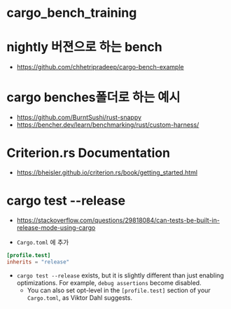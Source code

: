 # cargo_bench_training

# nightly 버젼으로 하는 bench
- https://github.com/chhetripradeep/cargo-bench-example


# cargo benches폴더로 하는 예시
- https://github.com/BurntSushi/rust-snappy
- https://bencher.dev/learn/benchmarking/rust/custom-harness/

# Criterion.rs Documentation
- https://bheisler.github.io/criterion.rs/book/getting_started.html

# cargo test --release
- https://stackoverflow.com/questions/29818084/can-tests-be-built-in-release-mode-using-cargo

- `Cargo.toml` 에 추가

```toml
[profile.test]
inherits = "release"
```

- `cargo test --release` exists, but it is slightly different than just enabling optimizations. For example, `debug assertions` become disabled.
  - You can also set opt-level in the `[profile.test]` section of your `Cargo.toml`, as Viktor Dahl suggests.


